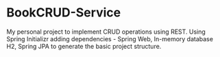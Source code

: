 # BookCRUD-Service
My personal project to implement CRUD operations using REST.
Using Spring Initializr adding dependencies - Spring Web, In-memory database H2, Spring JPA to generate the basic project structure.
